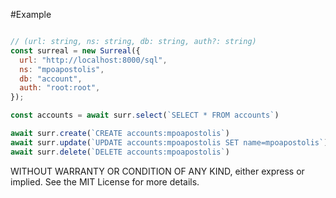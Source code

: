 #Example
```js

// (url: string, ns: string, db: string, auth?: string)
const surreal = new Surreal({
  url: "http://localhost:8000/sql",
  ns: "mpoapostolis",
  db: "account",
  auth: "root:root",
});

const accounts = await surr.select(`SELECT * FROM accounts`)

await surr.create(`CREATE accounts:mpoapostolis`)
await surr.update(`UPDATE accounts:mpoapostolis SET name=mpoapostolis`)
await surr.delete(`DELETE accounts:mpoapostolis`)

````

WITHOUT WARRANTY OR CONDITION OF ANY KIND, either express or implied. See the MIT License for more details.